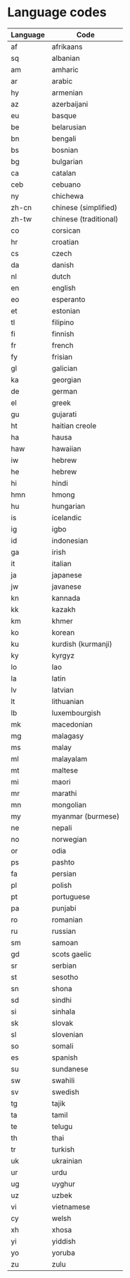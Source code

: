 # Language codes

<table>
<thead>
<tr>
    <th>Language</th>
    <th>Code</th>
</tr>
</thead>
<tbody>
    <tr><td>af</td><td>afrikaans</td></tr>
    <tr><td>sq</td><td>albanian</td></tr>
    <tr><td>am</td><td>amharic</td></tr>
    <tr><td>ar</td><td>arabic</td></tr>
    <tr><td>hy</td><td>armenian</td></tr>
    <tr><td>az</td><td>azerbaijani</td></tr>
    <tr><td>eu</td><td>basque</td></tr>
    <tr><td>be</td><td>belarusian</td></tr>
    <tr><td>bn</td><td>bengali</td></tr>
    <tr><td>bs</td><td>bosnian</td></tr>
    <tr><td>bg</td><td>bulgarian</td></tr>
    <tr><td>ca</td><td>catalan</td></tr>
    <tr><td>ceb</td><td>cebuano</td></tr>
    <tr><td>ny</td><td>chichewa</td></tr>
    <tr><td>zh-cn</td><td>chinese (simplified)</td></tr>
    <tr><td>zh-tw</td><td>chinese (traditional)</td></tr>
    <tr><td>co</td><td>corsican</td></tr>
    <tr><td>hr</td><td>croatian</td></tr>
    <tr><td>cs</td><td>czech</td></tr>
    <tr><td>da</td><td>danish</td></tr>
    <tr><td>nl</td><td>dutch</td></tr>
    <tr><td>en</td><td>english</td></tr>
    <tr><td>eo</td><td>esperanto</td></tr>
    <tr><td>et</td><td>estonian</td></tr>
    <tr><td>tl</td><td>filipino</td></tr>
    <tr><td>fi</td><td>finnish</td></tr>
    <tr><td>fr</td><td>french</td></tr>
    <tr><td>fy</td><td>frisian</td></tr>
    <tr><td>gl</td><td>galician</td></tr>
    <tr><td>ka</td><td>georgian</td></tr>
    <tr><td>de</td><td>german</td></tr>
    <tr><td>el</td><td>greek</td></tr>
    <tr><td>gu</td><td>gujarati</td></tr>
    <tr><td>ht</td><td>haitian creole</td></tr>
    <tr><td>ha</td><td>hausa</td></tr>
    <tr><td>haw</td><td>hawaiian</td></tr>
    <tr><td>iw</td><td>hebrew</td></tr>
    <tr><td>he</td><td>hebrew</td></tr>
    <tr><td>hi</td><td>hindi</td></tr>
    <tr><td>hmn</td><td>hmong</td></tr>
    <tr><td>hu</td><td>hungarian</td></tr>
    <tr><td>is</td><td>icelandic</td></tr>
    <tr><td>ig</td><td>igbo</td></tr>
    <tr><td>id</td><td>indonesian</td></tr>
    <tr><td>ga</td><td>irish</td></tr>
    <tr><td>it</td><td>italian</td></tr>
    <tr><td>ja</td><td>japanese</td></tr>
    <tr><td>jw</td><td>javanese</td></tr>
    <tr><td>kn</td><td>kannada</td></tr>
    <tr><td>kk</td><td>kazakh</td></tr>
    <tr><td>km</td><td>khmer</td></tr>
    <tr><td>ko</td><td>korean</td></tr>
    <tr><td>ku</td><td>kurdish (kurmanji)</td></tr>
    <tr><td>ky</td><td>kyrgyz</td></tr>
    <tr><td>lo</td><td>lao</td></tr>
    <tr><td>la</td><td>latin</td></tr>
    <tr><td>lv</td><td>latvian</td></tr>
    <tr><td>lt</td><td>lithuanian</td></tr>
    <tr><td>lb</td><td>luxembourgish</td></tr>
    <tr><td>mk</td><td>macedonian</td></tr>
    <tr><td>mg</td><td>malagasy</td></tr>
    <tr><td>ms</td><td>malay</td></tr>
    <tr><td>ml</td><td>malayalam</td></tr>
    <tr><td>mt</td><td>maltese</td></tr>
    <tr><td>mi</td><td>maori</td></tr>
    <tr><td>mr</td><td>marathi</td></tr>
    <tr><td>mn</td><td>mongolian</td></tr>
    <tr><td>my</td><td>myanmar (burmese)</td></tr>
    <tr><td>ne</td><td>nepali</td></tr>
    <tr><td>no</td><td>norwegian</td></tr>
    <tr><td>or</td><td>odia</td></tr>
    <tr><td>ps</td><td>pashto</td></tr>
    <tr><td>fa</td><td>persian</td></tr>
    <tr><td>pl</td><td>polish</td></tr>
    <tr><td>pt</td><td>portuguese</td></tr>
    <tr><td>pa</td><td>punjabi</td></tr>
    <tr><td>ro</td><td>romanian</td></tr>
    <tr><td>ru</td><td>russian</td></tr>
    <tr><td>sm</td><td>samoan</td></tr>
    <tr><td>gd</td><td>scots gaelic</td></tr>
    <tr><td>sr</td><td>serbian</td></tr>
    <tr><td>st</td><td>sesotho</td></tr>
    <tr><td>sn</td><td>shona</td></tr>
    <tr><td>sd</td><td>sindhi</td></tr>
    <tr><td>si</td><td>sinhala</td></tr>
    <tr><td>sk</td><td>slovak</td></tr>
    <tr><td>sl</td><td>slovenian</td></tr>
    <tr><td>so</td><td>somali</td></tr>
    <tr><td>es</td><td>spanish</td></tr>
    <tr><td>su</td><td>sundanese</td></tr>
    <tr><td>sw</td><td>swahili</td></tr>
    <tr><td>sv</td><td>swedish</td></tr>
    <tr><td>tg</td><td>tajik</td></tr>
    <tr><td>ta</td><td>tamil</td></tr>
    <tr><td>te</td><td>telugu</td></tr>
    <tr><td>th</td><td>thai</td></tr>
    <tr><td>tr</td><td>turkish</td></tr>
    <tr><td>uk</td><td>ukrainian</td></tr>
    <tr><td>ur</td><td>urdu</td></tr>
    <tr><td>ug</td><td>uyghur</td></tr>
    <tr><td>uz</td><td>uzbek</td></tr>
    <tr><td>vi</td><td>vietnamese</td></tr>
    <tr><td>cy</td><td>welsh</td></tr>
    <tr><td>xh</td><td>xhosa</td></tr>
    <tr><td>yi</td><td>yiddish</td></tr>
    <tr><td>yo</td><td>yoruba</td></tr>
    <tr><td>zu</td><td>zulu</td></tr>
</tbody>
</table>